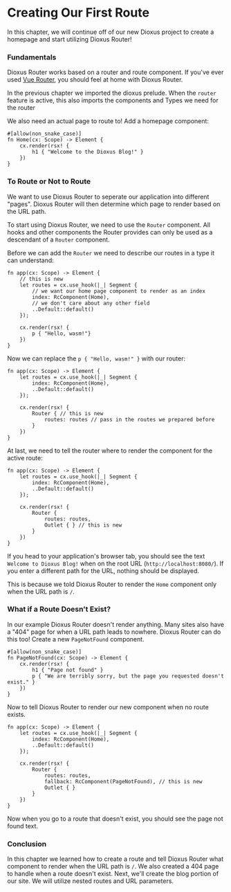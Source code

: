 # Creating Our First Route
In this chapter, we will continue off of our new Dioxus project to create a
homepage and start utilizing Dioxus Router!

### Fundamentals
Dioxus Router works based on a router and route component. If you've ever used
[Vue Router](https://router.vue.com/), you should feel at home with Dioxus
Router.

In the previous chapter we imported the dioxus prelude. When the `router`
feature is active, this also imports the components and Types we need for the
router

We also need an actual page to route to! Add a homepage component:
```rust,ignore
#[allow(non_snake_case)]
fn Home(cx: Scope) -> Element {
    cx.render(rsx! {
        h1 { "Welcome to the Dioxus Blog!" }
    })
}
```

### To Route or Not to Route
We want to use Dioxus Router to seperate our application into different "pages".
Dioxus Router will then determine which page to render based on the URL path.

To start using Dioxus Router, we need to use the `Router` component. All hooks
and other components the Router provides can only be used as a descendant of
a `Router` component.

Before we can add the `Router` we need to describe our routes in a type it can
understand:
```rust,ignore
fn app(cx: Scope) -> Element {
    // this is new
    let routes = cx.use_hook(|_| Segment {
        // we want our home page component to render as an index
        index: RcComponent(Home),
        // we don't care about any other field
        ..Default::default()
    });

    cx.render(rsx! {
        p { "Hello, wasm!"}
    })
}
```

Now we can replace the `p { "Hello, wasm!" }` with our router:
```rust,ignore
fn app(cx: Scope) -> Element {
    let routes = cx.use_hook(|_| Segment {
        index: RcComponent(Home),
        ..Default::default()
    });

    cx.render(rsx! {
        Router { // this is new
            routes: routes // pass in the routes we prepared before
        }
    })
}
```

At last, we need to tell the router where to render the component for the active
route:
```rust,ignore
fn app(cx: Scope) -> Element {
    let routes = cx.use_hook(|_| Segment {
        index: RcComponent(Home),
        ..Default::default()
    });

    cx.render(rsx! {
        Router {
            routes: routes,
            Outlet { } // this is new
        }
    })
}
```

If you head to your application's browser tab, you should see the text
`Welcome to Dioxus Blog!` when on the root URL (`http://localhost:8080/`). If
you enter a different path for the URL, nothing should be displayed.

This is because we told Dioxus Router to render the `Home` component only when
the URL path is `/`.

### What if a Route Doesn't Exist?
In our example Dioxus Router doesn't render anything. Many sites also have a
"404" page for when a URL path leads to nowhere. Dioxus Router can do this too!
Create a new `PageNotFound` component.
```rust,ignore
#[allow(non_snake_case)]
fn PageNotFound(cx: Scope) -> Element {
    cx.render(rsx! {
        h1 { "Page not found" }
        p { "We are terribly sorry, but the page you requested doesn't exist." }
    })
}
```

Now to tell Dioxus Router to render our new component when no route exists.
```rust,ignore
fn app(cx: Scope) -> Element {
    let routes = cx.use_hook(|_| Segment {
        index: RcComponent(Home),
        ..Default::default()
    });

    cx.render(rsx! {
        Router {
            routes: routes,
            fallback: RcComponent(PageNotFound), // this is new
            Outlet { }
        }
    })
}
```

Now when you go to a route that doesn't exist, you should see the page not found
text.

### Conclusion
In this chapter we learned how to create a route and tell Dioxus Router what
component to render when the URL path is `/`. We also created a 404 page to
handle when a route doesn't exist. Next, we'll create the blog portion of our
site. We will utilize nested routes and URL parameters.
